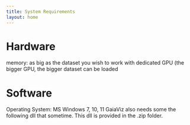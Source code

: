 ```yaml
---
title: System Requirements
layout: home
---
```

# Hardware

memory: as big as the dataset you wish to work with
dedicated GPU (the bigger GPU, the bigger dataset can be loaded


# Software

Operating System: MS Windows 7, 10, 11
GaiaViz also needs some the following dll that sometime.
This dll is provided in the .zip folder.
